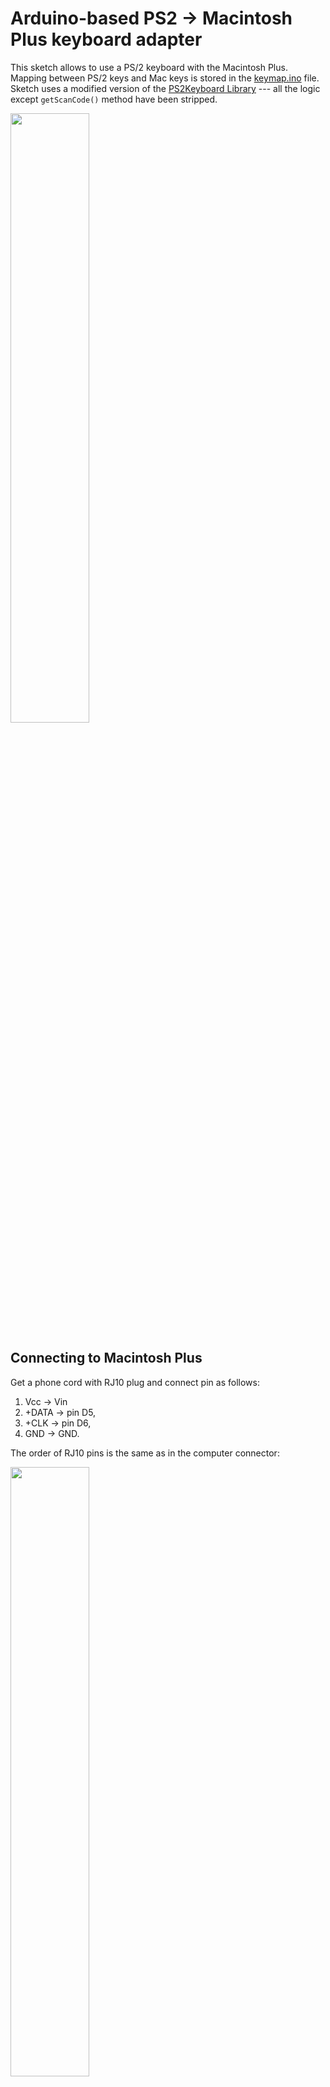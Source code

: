 # Arduino-based PS2 -> Macintosh Plus keyboard adapter

This sketch allows to use a PS/2 keyboard with the Macintosh Plus. Mapping between PS/2 keys and Mac keys is stored in the [keymap.ino](mac_plus_ps2/keymap.ino) file. Sketch uses a modified version of the [PS2Keyboard Library](http://www.pjrc.com/teensy/td_libs_PS2Keyboard.html) --- all the logic except `getScanCode()` method have been stripped.

<img src="https://github.com/trekawek/mac-plus-ps2/raw/master/doc/arduino-ps2.jpg" width="50%">

## Connecting to Macintosh Plus

Get a phone cord with RJ10 plug and connect pin as follows:

1. Vcc -> Vin
2. +DATA -> pin D5,
3. +CLK -> pin D6,
4. GND -> GND.

The order of RJ10 pins is the same as in the computer connector:

<img src="https://github.com/trekawek/mac-plus-ps2/raw/master/doc/mac-plus-keyboard-pinout.png" width="50%">

## Connecting to PS/2 keyboard

For the Mini-DIN 6 plug, pins should be connected as follows:

1. +DATA -> pin D3,
2. (not connected),
3. GND -> GND,
4. Vcc -> +5V,
5. +CLK -> pin D2,
6. (not connected)

Pinout for the female connector from front (copied from [Wikipedia](https://en.wikipedia.org/wiki/PS/2_port)):

<img src="https://github.com/trekawek/mac-plus-ps2/raw/master/doc/minidin6-pinout.png" width="25%">

## References
 
* [Similar project based on stm32f0discovery kit](http://www.synack.net/~bbraun/mackbd/index.html),
* Mac Hardware Info (ftp://ftp.apple.asimov.net/pub/apple_II/documentation/macintosh/Mac%20Hardware%20Info%20-%20Mac%20128K.pdf) - contains the description of the protocol,
* [Mac Plus keyboard rawcodes](https://github.com/altercation/tmk_firrmware_hhkb_teensy2/blob/master/protocol/m0110.c).
